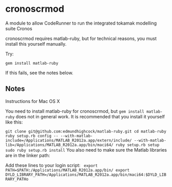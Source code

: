 cronoscrmod
===========

A module to allow CodeRunner to run the integrated tokamak modelling suite Cronos


cronoscrmod requires matlab-ruby, but for technical reasons, you must install this yourself manually. 

Try:

`gem install matlab-ruby`

If this fails, see the notes below.


Notes
-----


Instructions for Mac OS X

You need to install matlab-ruby for cronoscrmod, but `gem install matlab-ruby` does not in general work. It is recommended that you install it yourself like this:

`
git clone git@github.com:edmundhighcock/matlab-ruby.git
cd matlab-ruby
ruby setup.rb config -- --with-matlab-include=/Applications/MATLAB_R2012a.app/extern/include/ --with-matlab-lib=/Applications/MATLAB_R2012a.app/bin/maci64/
ruby setup.rb setup
sudo ruby setup.rb install
`
You also need to make sure the Matlab libraries are in the linker path:

Add these lines to your login script:
`
export PATH=$PATH:/Applications/MATLAB_R2012a.app/bin/
export DYLD_LIBRARY_PATH=/Applications/MATLAB_R2012a.app/bin/maci64:$DYLD_LIBRARY_PATHo`
